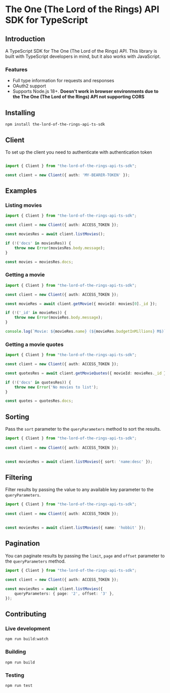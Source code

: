 # The One (The Lord of the Rings) API SDK for TypeScript

## Introduction

A TypeScript SDK for The One (The Lord of the Rings) API. This library is built with TypeScript developers in mind, but it also works with JavaScript.

### Features

- Full type information for requests and responses
- OAuth2 support
- Supports Node.js 18+. **Doesn't work in browser environments due to the The One (The Lord of the Rings) API not supporting CORS**

## Installing

```
npm install the-lord-of-the-rings-api-ts-sdk
```

## Client

To set up the client you need to authenticate with authentication token

```typescript

import { Client } from "the-lord-of-the-rings-api-ts-sdk";

const client = new Client({ auth: 'MY-BEARER-TOKEN' });
```
## Examples

### Listing movies

```typescript
import { Client } from "the-lord-of-the-rings-api-ts-sdk";

const client = new Client({ auth: ACCESS_TOKEN });

const moviesRes = await client.listMovies();

if (!('docs' in moviesRes)) {
    throw new Error(moviesRes.body.message);
}

const movies = moviesRes.docs;
```

### Getting a movie

```typescript
import { Client } from "the-lord-of-the-rings-api-ts-sdk";

const client = new Client({ auth: ACCESS_TOKEN });

const movieRes = await client.getMovie({ movieId: movies[0]._id });

if (!('_id' in movieRes)) {
    throw new Error(movieRes.body.message);
}

console.log(`Movie: ${movieRes.name} (${movieRes.budgetInMillions} M$)`);


```
### Getting a movie quotes

```typescript
import { Client } from "the-lord-of-the-rings-api-ts-sdk";

const client = new Client({ auth: ACCESS_TOKEN });

const quotesRes = await client.getMovieQuotes({ movieId: movieRes._id });

if (!('docs' in quotesRes)) {
    throw new Error('No movies to list');
}

const quotes = quotesRes.docs;

```

## Sorting 

Pass the `sort` parameter to the `queryParameters` method to sort the results.

```typescript   
import { Client } from "the-lord-of-the-rings-api-ts-sdk";
    
const client = new Client({ auth: ACCESS_TOKEN });

    
const moviesRes = await client.listMovies({ sort: 'name:desc' });
```

## Filtering

Filter results by passing the value to any available key parameter to the `queryParameters`.

```typescript   
import { Client } from "the-lord-of-the-rings-api-ts-sdk";
    
const client = new Client({ auth: ACCESS_TOKEN });

    
const moviesRes = await client.listMovies({ name: 'hobbit' });
```
## Pagination
You can paginate results by passing the `limit`, `page`  and `offset` parameter to the `queryParameters` method.

```typescript   
import { Client } from "the-lord-of-the-rings-api-ts-sdk";
    
const client = new Client({ auth: ACCESS_TOKEN });

const moviesRes = await client.listMovies({
    queryParameters: { page: '2', offset: '3' },
});
```

## Contributing

### Live development

```
npm run build:watch
```

### Building

```
npm run build
```

### Testing

```
npm run test
```

